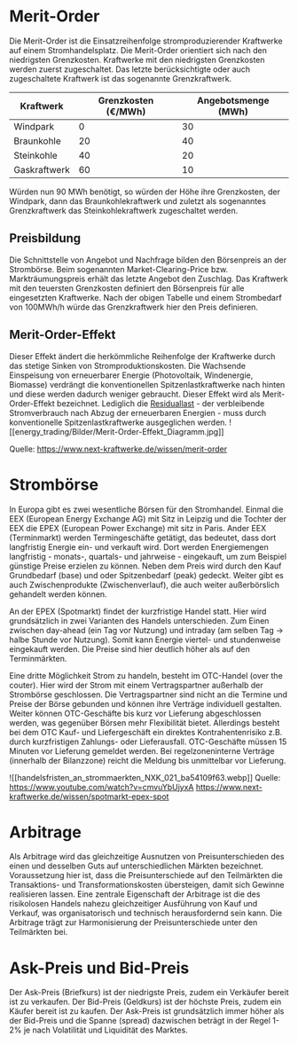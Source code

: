 
# **Merit-Order**

Die Merit-Order ist die Einsatzreihenfolge stromproduzierender Kraftwerke auf einem Stromhandelsplatz. Die Merit-Order orientiert sich nach den niedrigsten Grenzkosten. 
Kraftwerke mit den niedrigsten Grenzkosten werden zuerst zugeschaltet. Das letzte berücksichtigte oder auch zugeschaltete Kraftwerk ist das sogenannte Grenzkraftwerk.

| Kraftwerk    | Grenzkosten (€/MWh) | Angebotsmenge (MWh) |
| ------------ | ------------------- | ------------------- |
| Windpark     | 0                   | 30                  |
| Braunkohle   | 20                  | 40                  |
| Steinkohle   | 40                  | 20                  |
| Gaskraftwerk | 60                  | 10                  |
Würden nun 90 MWh benötigt, so würden der Höhe ihre Grenzkosten, der Windpark, dann das Braunkohlekraftwerk und zuletzt als sogenanntes Grenzkraftwerk das Steinkohlekraftwerk zugeschaltet werden.  
## **Preisbildung**

Die Schnittstelle von Angebot und Nachfrage bilden den Börsenpreis an der Strombörse. Beim sogenannten Market-Clearing-Price bzw. Markträumungspreis erhält das letzte Angebot den Zuschlag. Das Kraftwerk mit den teuersten Grenzkosten definiert den Börsenpreis für alle eingesetzten Kraftwerke. Nach der obigen Tabelle und einem Strombedarf von 100MWh/h würde das Grenzkraftwerk hier den Preis definieren. 
## **Merit-Order-Effekt**

Dieser Effekt ändert die herkömmliche Reihenfolge der Kraftwerke durch das stetige Sinken von Stromproduktionskosten. Die Wachsende Einspeisung von erneuerbarer Energie (Photovoltaik, Windenergie, Biomasse) verdrängt die konventionellen Spitzenlastkraftwerke nach hinten und diese werden dadurch weniger gebraucht. Dieser Effekt wird als Merit-Order-Effekt bezeichnet. 
Lediglich die [Residuallast](C:\Users\bedla\Documents\Ausbildung_Informatik\1_Praktikum\Praktikum_Daten-_und_Prozessanalyse\energy_trading\Energiewirtschaft_Wörterbuch.md) - der verbleibende Stromverbrauch nach Abzug der erneuerbaren Energien - muss durch konventionelle Spitzenlastkraftwerke ausgeglichen werden.
![[energy_trading/Bilder/Merit-Order-Effekt_Diagramm.jpg]] 

Quelle: https://www.next-kraftwerke.de/wissen/merit-order
# **Strombörse**

In Europa gibt es zwei wesentliche Börsen für den Stromhandel. Einmal die EEX (European Energy Exchange AG) mit Sitz in Leipzig und die Tochter der EEX die EPEX (European Power Exchange) mit sitz in Paris. 
Ander EEX (Terminmarkt) werden Termingeschäfte getätigt, das bedeutet, dass dort langfristig Energie ein- und verkauft wird. Dort werden Energiemengen langfristig - monats-, quartals- und jahrweise - eingekauft, um zum Beispiel günstige Preise erzielen zu können. Neben dem Preis wird durch den Kauf Grundbedarf (base) und oder Spitzenbedarf (peak) gedeckt. Weiter gibt es auch Zwischenprodukte (Zwischenverlauf), die auch weiter außerbörslich gehandelt werden können.

An der EPEX (Spotmarkt) findet der kurzfristige Handel statt. Hier wird grundsätzlich in zwei Varianten des Handels unterschieden. Zum Einen zwischen day-ahead (ein Tag vor Nutzung) und intraday (am selben Tag -> halbe Stunde vor Nutzung). Somit kann Energie viertel- und stundenweise eingekauft werden. Die Preise sind hier deutlich höher als auf den Terminmärkten. 

Eine dritte Möglichkeit Strom zu handeln, besteht im OTC-Handel (over the couter). Hier wird der Strom mit einem Vertragspartner außerhalb der Strombörse geschlossen. Die Vertragspartner sind nicht an die Termine und Preise der Börse gebunden und können ihre Verträge individuell gestalten. Weiter können OTC-Geschäfte bis kurz vor Lieferung abgeschlossen werden, was gegenüber Börsen mehr Flexibilität bietet. Allerdings besteht bei dem OTC Kauf- und Liefergeschäft ein direktes Kontrahentenrisiko z.B. durch kurzfristigen Zahlungs- oder Lieferausfall.
OTC-Geschäfte müssen 15 Minuten vor Lieferung gemeldet werden. Bei regelzoneninterne Verträge (innerhalb der Bilanzzone) reicht die Meldung bis unmittelbar vor Lieferung.


![[handelsfristen_an_strommaerkten_NXK_021_ba54109f63.webp]]
Quelle:     https://www.youtube.com/watch?v=cmvuYbUjyxA 
	    https://www.next-kraftwerke.de/wissen/spotmarkt-epex-spot

# Arbitrage

Als Arbitrage wird das gleichzeitige Ausnutzen von Preisunterschieden des einen und desselben Guts auf unterschiedlichen Märkten bezeichnet. Voraussetzung hier ist, dass die Preisunterschiede auf den Teilmärkten die Transaktions- und Transformationskosten übersteigen, damit sich Gewinne realisieren lassen. Eine zentrale Eigenschaft der Arbitrage ist die des risikolosen Handels nahezu gleichzeitiger Ausführung von Kauf und Verkauf, was organisatorisch und technisch herausfordernd sein kann. Die Arbitrage trägt zur Harmonisierung der Preisunterschiede unter den Teilmärkten bei.

# Ask-Preis und Bid-Preis

Der Ask-Preis (Briefkurs) ist der niedrigste Preis, zudem ein Verkäufer bereit ist zu verkaufen. Der Bid-Preis (Geldkurs) ist der höchste Preis, zudem ein Käufer bereit ist zu kaufen.
Der Ask-Preis ist grundsätzlich immer höher als der Bid-Preis und die Spanne (spread) dazwischen beträgt in der Regel 1-2% je nach Volatilität und Liquidität des Marktes.